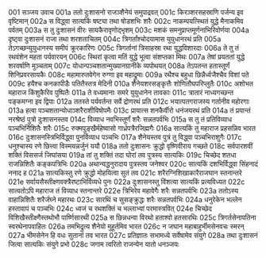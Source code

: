 001	सञ्जय उवाच
001a	ततो दुःशासनो राजञ्शैनेयं समुपाद्रवत्
001c	किरञ्शरसहस्राणि पर्जन्य इव वृष्टिमान्
002a	स विद्ध्वा सात्यकिं षष्ट्या तथा षोडशभिः शरैः
002c	नाकम्पयत्स्थितं युद्धे मैनाकमिव पर्वतम्
003a	स तु दुःशासनं वीरः सायकैरावृणोद्भृशम्
003c	मशकं समनुप्राप्तमूर्णनाभिरिवोर्णया
004a	दृष्ट्वा दुःशासनं राजा तथा शरशताचितम्
004c	त्रिगर्तांश्चोदयामास युयुधानरथं प्रति
005a	तेऽगच्छन्युयुधानस्य समीपं क्रूरकारिणः
005c	त्रिगर्तानां त्रिसाहस्रा रथा युद्धविशारदाः
006a	ते तु तं रथवंशेन महता पर्यवारयन्
006c	स्थिरां कृत्वा मतिं युद्धे भूत्वा संशप्तका मिथः
007a	तेषां प्रयततां युद्धे शरवर्षाणि मुञ्चताम्
007c	योधान्पञ्चशतान्मुख्यानग्रानीके व्यपोथयत्
008a	तेऽपतन्त हतास्तूर्णं शिनिप्रवरसायकैः
008c	महामारुतवेगेन रुग्णा इव महाद्रुमाः
009a	रथैश्च बहुधा छिन्नैर्ध्वजैश्चैव विशां पते
009c	हयैश्च कनकापीडैः पतितैस्तत्र मेदिनी
010a	शैनेयशरसङ्कृत्तैः शोणितौघपरिप्लुतैः
010c	अशोभत महाराज किंशुकैरिव पुष्पितैः
011a	ते वध्यमानाः समरे युयुधानेन तावकाः
011c	त्रातारं नाध्यगच्छन्त पङ्कमग्ना इव द्विपाः
012a	ततस्ते पर्यवर्तन्त सर्वे द्रोणरथं प्रति
012c	भयात्पतगराजस्य गर्तानीव महोरगाः
013a	हत्वा पञ्चशतान्योधाञ्शरैराशीविषोपमैः
013c	प्रायात्स शनकैर्वीरो धनंजयरथं प्रति
014a	तं प्रयान्तं नरश्रेष्ठं पुत्रो दुःशासनस्तव
014c	विव्याध नवभिस्तूर्णं शरैः सन्नतपर्वभिः
015a	स तु तं प्रतिविव्याध पञ्चभिर्निशितैः शरैः
015c	रुक्मपुङ्खैर्महेष्वासो गार्ध्रपत्रैरजिह्मगैः
016a	सात्यकिं तु महाराज प्रहसन्निव भारत
016c	दुःशासनस्त्रिभिर्विद्ध्वा पुनर्विव्याध पञ्चभिः
017a	शैनेयस्तव पुत्रं तु विद्ध्वा पञ्चभिराशुगैः
017c	धनुश्चास्य रणे छित्त्वा विस्मयन्नर्जुनं ययौ
018a	ततो दुःशासनः क्रुद्धो वृष्णिवीराय गच्छते
018c	सर्वपारशवीं शक्तिं विससर्ज जिघांसया
019a	तां तु शक्तिं तदा घोरां तव पुत्रस्य सात्यकिः
019c	चिच्छेद शतधा राजन्निशितैः कङ्कपत्रिभिः
020a	अथान्यद्धनुरादाय पुत्रस्तव जनेश्वर
020c	सात्यकिं दशभिर्विद्ध्वा सिंहनादं ननाद ह
021a	सात्यकिस्तु रणे क्रुद्धो मोहयित्वा सुतं तव
021c	शरैरग्निशिखाकारैराजघान स्तनान्तरे
021e	सर्वायसैस्तीक्ष्णवक्त्रैरष्टाभिर्विव्यधे पुनः
022a	दुःशासनस्तु विंशत्या सात्यकिं प्रत्यविध्यत
022c	सात्वतोऽपि महाराज तं विव्याध स्तनान्तरे
022e	त्रिभिरेव महावेगैः शरैः सन्नतपर्वभिः
023a	ततोऽस्य वाहान्निशितैः शरैर्जघ्ने महारथः
023c	सारथिं च सुसङ्क्रुद्धः शरैः सन्नतपर्वभिः
024a	धनुरेकेन भल्लेन हस्तावापं च पञ्चभिः
024c	ध्वजं च रथशक्तिं च भल्लाभ्यां परमास्त्रवित्
024e	चिच्छेद विशिखैस्तीक्ष्णैस्तथोभौ पार्ष्णिसारथी
025a	स छिन्नधन्वा विरथो हताश्वो हतसारथिः
025c	त्रिगर्तसेनापतिना स्वरथेनापवाहितः
026a	तमभिद्रुत्य शैनेयो मुहूर्तमिव भारत
026c	न जघान महाबाहुर्भीमसेनवचः स्मरन्
027a	भीमसेनेन हि वधः सुतानां तव भारत
027c	प्रतिज्ञातः सभामध्ये सर्वेषामेव संयुगे
028a	तथा दुःशासनं जित्वा सात्यकिः संयुगे प्रभो
028c	जगाम त्वरितो राजन्येन यातो धनञ्जयः
